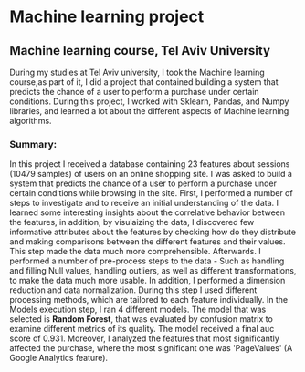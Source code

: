# Machine learning project 
## Machine learning course, Tel Aviv University
During my studies at Tel Aviv university, I took the Machine learning course,as part of it, I did a project that contained building a system that predicts the chance of a user to perform a purchase under certain conditions.
During this project, I worked with Sklearn, Pandas, and Numpy libraries, and learned a lot about the different aspects of Machine learning algorithms. 

### Summary:
In this project I received a database containing 23 features about sessions (10479 samples) of users on an
online shopping site. I was asked to build a system that predicts the chance of a user to perform a purchase under certain conditions while browsing in the site.
First, I performed a number of steps to investigate and to receive an initial understanding of the data. I learned some interesting insights about the correlative behavior between the features, in addition, by visulaizing the data, I discovered few informative attributes about the features by checking how do they distribute and making comparisons between the different features and their values. This step made the data much more comprehensible. 
Afterwards. I performed a number of pre-process steps to the data - Such as handling and filling Null values, handling outliers, as well as different transformations, to make the data much more usable. In addition, I performed a dimension reduction and data normalization. During this step I used different processing methods, which are  tailored to each feature individually.
In the Models execution step, I ran 4 different models. The model that was selected is **Random Forest**, that was evaluated by confusion matrix to examine different metrics of its quality. The model received a final auc score of 0.931. 
Moreover, I analyzed the features that most significantly affected the purchase, where the most significant one was 'PageValues' (A Google Analytics feature).

